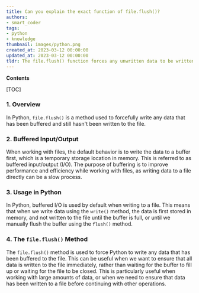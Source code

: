 ```yaml
---
title: Can you explain the exact function of file.flush()?
authors:
- smart_coder
tags:
- python
- knowledge
thumbnail: images/python.png
created_at: 2023-03-12 00:00:00
updated_at: 2023-03-12 00:00:00
tldr: The file.flush() function forces any unwritten data to be written to the file.
---
```


**Contents**

[TOC]

### 1. Overview

In Python, `file.flush()` is a method used to forcefully write any data that has been buffered and still hasn't been written to the file.

### 2. Buffered Input/Output

When working with files, the default behavior is to write the data to a buffer first, which is a temporary storage location in memory. This is referred to as buffered input/output (I/O). The purpose of buffering is to improve performance and efficiency while working with files, as writing data to a file directly can be a slow process. 

### 3. Usage in Python

In Python, buffered I/O is used by default when writing to a file. This means that when we write data using the `write()` method, the data is first stored in memory, and not written to the file until the buffer is full, or until we manually flush the buffer using the `flush()` method. 

### 4. The `file.flush()` Method 

The `file.flush()` method is used to force Python to write any data that has been buffered to the file. This can be useful when we want to ensure that all data is written to the file immediately, rather than waiting for the buffer to fill up or waiting for the file to be closed. This is particularly useful when working with large amounts of data, or when we need to ensure that data has been written to a file before continuing with other operations.
